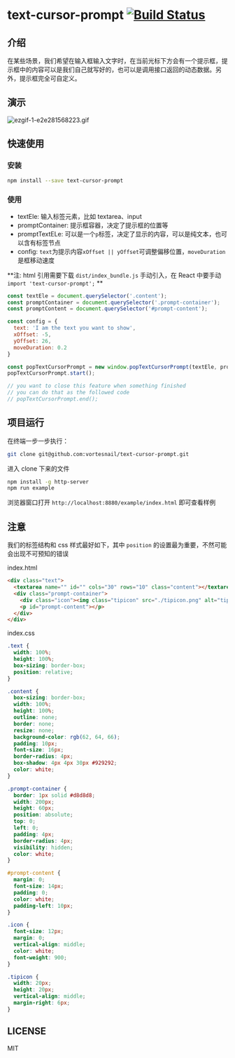 # text-cursor-prompt [![Build Status](https://travis-ci.org/vortesnail/text-cursor-prompt.svg?branch=master)](https://travis-ci.org/vortesnail/text-cursor-prompt)

## 介绍
在某些场景，我们希望在输入框输入文字时，在当前光标下方会有一个提示框，提示框中的内容可以是我们自己就写好的，也可以是调用接口返回的动态数据。另外，提示框完全可自定义。

## 演示
![ezgif-1-e2e281568223.gif](https://cdn.nlark.com/yuque/0/2019/gif/341314/1573895426751-51442347-312d-4709-81eb-62916bb9baa9.gif#align=left&display=inline&height=383&name=ezgif-1-e2e281568223.gif&originHeight=383&originWidth=600&search=&size=1080131&status=done&width=600)

## 快速使用
### 安装
```bash
npm install --save text-cursor-prompt
```

### 使用
- textEle: 输入标签元素，比如 textarea、input
- promptContainer: 提示框容器，决定了提示框的位置等
- promptTextELe: 可以是一个`p`标签，决定了显示的内容，可以是纯文本，也可以含有标签节点
- config: `text`为提示内容`xOffset || yOffset`可调整偏移位置，`moveDuration`是框移动速度

**注: html 引用需要下载 `dist/index_bundle.js` 手动引入，在 React 中要手动 `import 'text-cursor-prompt';` **
```js
const textEle = document.querySelector('.content');
const promptContainer = document.querySelector('.prompt-container');
const promptContent = document.querySelector('#prompt-content');

const config = {
  text: 'I am the text you want to show',
  xOffset: -5,
  yOffset: 26,
  moveDuration: 0.2
}

const popTextCursorPrompt = new window.popTextCursorPrompt(textEle, promptContainer, promptTextELe, config);
popTextCursorPrompt.start();

// you want to close this feature when something finished
// you can do that as the followed code
// popTextCursorPrompt.end();
```

## 项目运行
在终端一步一步执行：
```bash
git clone git@github.com:vortesnail/text-cursor-prompt.git
```
进入 clone 下来的文件
```bash
npm install -g http-server
npm run example
```
浏览器窗口打开 `http://localhost:8880/example/index.html` 即可查看样例

## 注意
我们的标签结构和 css 样式最好如下，其中 `position` 的设置最为重要，不然可能会出现不可预知的错误

index.html
```html
<div class="text">
  <textarea name="" id="" cols="30" rows="10" class="content"></textarea>
  <div class="prompt-container">
    <div class="icon"><img class="tipicon" src="./tipicon.png" alt="tipicon">Tip</div>
    <p id="prompt-content"></p>
  </div>
</div>
```

index.css
```css
.text {
  width: 100%;
  height: 100%;
  box-sizing: border-box;
  position: relative;
}

.content {
  box-sizing: border-box;
  width: 100%;
  height: 100%;
  outline: none;
  border: none;
  resize: none;
  background-color: rgb(62, 64, 66);
  padding: 10px;
  font-size: 16px;
  border-radius: 4px;
  box-shadow: 4px 4px 30px #929292;
  color: white;
}

.prompt-container {
  border: 1px solid #d8d8d8;
  width: 200px;
  height: 60px;
  position: absolute;
  top: 0;
  left: 0;
  padding: 4px;
  border-radius: 4px;
  visibility: hidden;
  color: white;
}

#prompt-content {
  margin: 0;
  font-size: 14px;
  padding: 0;
  color: white;
  padding-left: 10px;
}

.icon {
  font-size: 12px;
  margin: 0;
  vertical-align: middle;
  color: white;  
  font-weight: 900;
}

.tipicon {
  width: 20px;
  height: 20px;
  vertical-align: middle;
  margin-right: 6px;
}
```

## LICENSE
MIT
